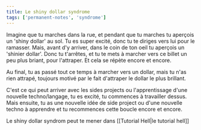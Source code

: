 ```yaml
---
title: Le shiny dollar syndrome
tags: ['permanent-notes', 'syndrome']
---
```


Imagine que tu marches dans la rue, et pendant que tu marches tu aperçois un 'shiny dollar' au sol. Tu es super excité, donc tu te diriges vers lui pour le ramasser. Mais, avant d'y arriver, dans le coin de ton oeil tu aperçois un 'shinier dollar'. Donc tu t'arrêtes, et tu te mets à marcher vers ce billet un peu plus briant, pour l'attraper. Et cela se répète encore et encore.

Au final, tu as passé tout ce temps à marcher vers un dollar, mais tu n'as rien attrapé, toujours motivé par le fait d'attraper le dollar le plus brillant. 

C'est ce qui peut arriver avec les sides projects ou l'apprentissage d'une nouvelle techno/langage, tu es excité, tu commences à travailler dessus. Mais ensuite, tu as une nouvelle idée de side project ou d'une nouvelle techno à apprendre et tu recommences cette boucle encore et encore. 

Le shiny dollar syndrom peut te mener dans [[Tutorial Hell|le tutorial hell]]